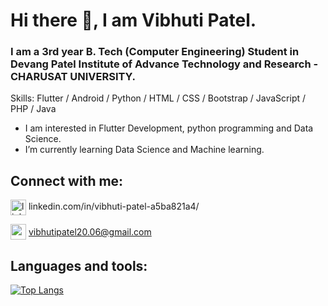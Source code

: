 # Hi there 👋, I am  Vibhuti Patel.
<!-- ![](https://image.freepik.com/free-vector/programmer-decorative-illustration-isometric-design_23-2148250395.jpg) -->

### I am a 3rd year B. Tech (Computer Engineering) Student in Devang Patel Institute of Advance Technology and Research - CHARUSAT UNIVERSITY.

Skills: Flutter / Android / Python / HTML / CSS / Bootstrap / JavaScript / PHP / Java

-  I am interested in Flutter Development, python programming and Data Science. 
-  I’m currently learning Data Science and Machine learning.

## Connect with me:

[<img style="vertical-align:middle;position:relative;" src='https://cdn1.iconfinder.com/data/icons/logotypes/32/square-linkedin-512.png' alt='linkedin' height='25'>](https://www.linkedin.com/in/https://www.linkedin.com/in/vibhuti-patel-a5ba821a4//)  linkedin.com/in/vibhuti-patel-a5ba821a4/

<img  style="vertical-align:middle;" src='https://cdn3.iconfinder.com/data/icons/blue-magic/256/email.png' alt='email' height='25'> <span style="vertical-align:middle">vibhutipatel20.06@gmail.com<span>

## Languages and tools:

[![Top Langs](https://github-readme-stats.vercel.app/api/top-langs/?username=vibhutipatel222)](https://github.com/anuraghazra/github-readme-stats)

<!--
![GitHub stats](https://github-readme-stats.vercel.app/api?username=vibhutipatel222&show_icons=true)  

![GitHub Activity Graph](https://activity-graph.herokuapp.com/graph?username=vibhutipatel222)  



-->
